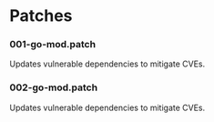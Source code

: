 # Patches

### 001-go-mod.patch

Updates vulnerable dependencies to mitigate CVEs.

### 002-go-mod.patch

Updates vulnerable dependencies to mitigate CVEs.
